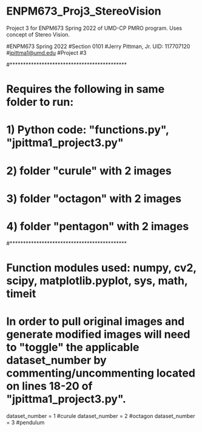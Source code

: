 # ENPM673_Proj3_StereoVision
Project 3 for ENPM673 Spring 2022 of UMD-CP PMRO program. Uses concept of Stereo Vision.

#ENPM673 Spring 2022
#Section 0101
#Jerry Pittman, Jr. UID: 117707120
#jpittma1@umd.edu
#Project #3

#********************************************
# Requires the following in same folder to run:
# 1) Python code: "functions.py", "jpittma1_project3.py"
# 2) folder "curule" with 2 images
# 3) folder "octagon" with 2 images
# 4) folder "pentagon" with 2 images

#********************************************

# Function modules used: numpy, cv2, scipy, matplotlib.pyplot, sys, math, timeit

# In order to pull original images and generate modified images will need to "toggle" the applicable dataset_number by commenting/uncommenting located on lines 18-20 of "jpittma1_project3.py".
dataset_number = 1  #curule
dataset_number = 2  #octagon
dataset_number = 3  #pendulum

